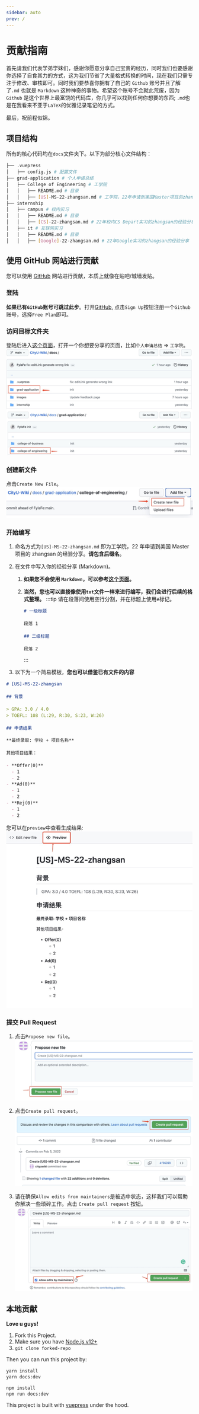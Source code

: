 ```yaml
---
sidebar: auto
prev: /
---
```


# 贡献指南

首先请我们代表学弟学妹们，感谢你愿意分享自己宝贵的经历，同时我们也要感谢你选择了自食其力的方式，这为我们节省了大量格式转换的时间，现在我们只需专注于修改、审核即可。同时我们要恭喜你拥有了自己的 `Github` 账号并且了解了`.md` 也就是 `Markdown` 这种神奇的事物。希望这个账号不会就此荒废，因为 `Github` 是这个世界上最富饶的代码库，你几乎可以找到任何你想要的东西; `.md`也是在我看来不亚于`LaTeX`的优雅记录笔记的方式。

最后，祝前程似锦。

## 项目结构

所有的核心代码均在`docs`文件夹下。以下为部分核心文件结构：

```sh
├── .vuepress
│   ├── config.js # 配置文件
├── grad-application # 个人申请总结
│   ├── College of Engineering # 工学院
│   │   ├── README.md # 目录
│   │   ├── [US]-MS-22-zhangsan.md # 工学院，22年申请到美国Master项目的zhangsan的经验分享
├── internship
│   ├── campus # 校内实习
│   │   ├── README.md # 目录
│   │   ├── [CS]-22-zhangsan.md # 22年校内CS Depart实习的zhangsan的经验分享
│   ├── it # 互联网实习
│   │   ├── README.md # 目录
│   │   ├── [Google]-22-zhangsan.md # 22年Google实习的zhangsan的经验分享

```

## 使用 GitHub 网站进行贡献 <Badge type="tip" text="Easy" vertical="top" />

您可以使用 [GitHub](https://github.com) 网站进行贡献，本质上就像在贴吧/城墙发贴。

### 登陆

**如果已有`GitHub`账号可跳过此步**。打开[GitHub](https://github.com/), 点击`Sign Up`按钮注册一个`Github`账号，选择`Free Plan`即可。

### 访问目标文件夹

登陆后进入[这个页面](https://github.com/FyisFe/CityU-Wiki/tree/main/docs)，打开一个你想要分享的页面，比如`个人申请总结` => `工学院`。
![](./images/contribute-main.jpg)
![](./images/contribute-ceng.jpg)

### 创建新文件

点击`Create New File`。
![](./images/contribute-new-file.jpg)

### 开始编写

1.  命名方式为`[US]-MS-22-zhangsan.md` 即为工学院，22 年申请到美国 Master 项目的 zhangsan 的经验分享。**请包含后缀名**。
2.  在文件中写入你的经验分享 (Markdown)。

    1. **如果您不会使用 `Markdown`，可以参考[这个页面](https://www.runoob.com/markdown/md-tutorial.html)。**
    2. **当然，您也可以直接像使用`txt`文件一样来进行编写，我们会进行后续的格式整理。**
       :::tip
       请在段落间使用空行分割，并在标题上使用`#`标记。

       ```md
       # 一级标题

       段落 1

       ## 二级标题

       段落 2
       ```

       :::

3.  以下为一个简易模板，**您也可以借鉴已有文件的内容**

```md
# [US]-MS-22-zhangsan

## 背景

> GPA: 3.0 / 4.0
> TOEFL: 108 (L:29, R:30, S:23, W:26)

## 申请结果

**最终录取: 学校 + 项目名称**

其他项目结果：

- **Offer(0)**
  - 1
  - 2
- **Ad(0)**
  - 1
  - 2
- **Rej(0)**
  - 1
  - 2
```

您可以在`preview`中查看生成结果:
![](./images/contribute-preview.jpg)

### 提交 Pull Request

1. 点击`Propose new file`。
   ![](./images/contribute-propose.jpg)

2. 点击`Create pull request`。
   ![](./images/contribute-pr.jpg)

3. 请在确保`Allow edits from maintainers`是被选中状态，这样我们可以帮助你解决一些琐碎工作。点击 `Create pull request` 按钮。
   ![](./images/contribute-submit.jpg)

## 本地贡献 <Badge type="tip" text="Advanced" vertical="top" />

**Love u guys!**

1. Fork this Project.
2. Make sure you have [Node.js v12+](https://nodejs.org/en/)
3. `git clone forked-repo`

Then you can run this project by:
<CodeGroup>
<CodeGroupItem title="YARN">

```bash:no-line-numbers
yarn install
yarn docs:dev
```

</CodeGroupItem>

  <CodeGroupItem title="NPM" active>

```bash:no-line-numbers
npm install
npm run docs:dev
```

  </CodeGroupItem>
</CodeGroup>

This project is built with [vuepress](https://v2.vuepress.vuejs.org/) under the hood.
